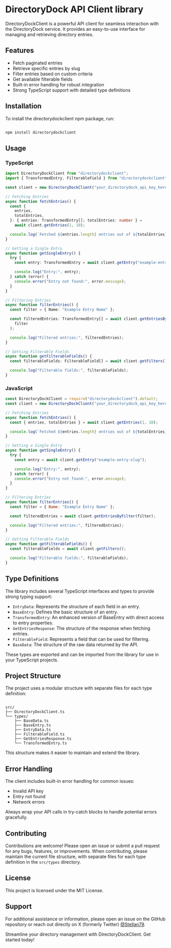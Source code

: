 # DirectoryDock API Client library

DirectoryDockClient is a powerful API client for seamless interaction with the DirectoryDock service. It provides an easy-to-use interface for managing and retrieving directory entries.

## Features

- Fetch paginated entries
- Retrieve specific entries by slug
- Filter entries based on custom criteria
- Get available filterable fields
- Built-in error handling for robust integration
- Strong TypeScript support with detailed type definitions

## Installation

To install the directorydockclient npm package, run:

```sh

npm install directorydockclient

```

## Usage

### TypeScript

```typescript
import DirectoryDockClient from "directorydockclient";
import { TransformedEntry, FilterableField } from "directorydockclient";

const client = new DirectoryDockClient("your_directorydock_api_key_here");

// Fetching Entries
async function fetchEntries() {
  const {
    entries,
    totalEntries,
  }: { entries: TransformedEntry[]; totalEntries: number } =
    await client.getEntries(1, 10);

  console.log(`Fetched ${entries.length} entries out of ${totalEntries}`);
}

// Getting a Single Entry
async function getSingleEntry() {
  try {
    const entry: TransformedEntry = await client.getEntry("example-entry-slug");

    console.log("Entry:", entry);
  } catch (error) {
    console.error("Entry not found:", error.message);
  }
}

// Filtering Entries
async function filterEntries() {
  const filter = { Name: "Example Entry Name" };

  const filteredEntries: TransformedEntry[] = await client.getEntriesByFilter(
    filter
  );

  console.log("Filtered entries:", filteredEntries);
}

// Getting Filterable Fields
async function getFilterableFields() {
  const filterableFields: FilterableField[] = await client.getFilters();

  console.log("Filterable fields:", filterableFields);
}
```

### JavaScript

```javascript
const DirectoryDockClient = require("directorydockclient").default;
const client = new DirectoryDockClient("your_directorydock_api_key_here");

// Fetching Entries
async function fetchEntries() {
  const { entries, totalEntries } = await client.getEntries(1, 10);

  console.log(`Fetched ${entries.length} entries out of ${totalEntries}`);
}

// Getting a Single Entry
async function getSingleEntry() {
  try {
    const entry = await client.getEntry("example-entry-slug");

    console.log("Entry:", entry);
  } catch (error) {
    console.error("Entry not found:", error.message);
  }
}

// Filtering Entries
async function filterEntries() {
  const filter = { Name: "Example Entry Name" };

  const filteredEntries = await client.getEntriesByFilter(filter);

  console.log("Filtered entries:", filteredEntries);
}

// Getting Filterable Fields
async function getFilterableFields() {
  const filterableFields = await client.getFilters();

  console.log("Filterable fields:", filterableFields);
}
```

## Type Definitions

The library includes several TypeScript interfaces and types to provide strong typing support:

- `EntryData`: Represents the structure of each field in an entry.
- `BaseEntry`: Defines the basic structure of an entry.
- `TransformedEntry`: An enhanced version of BaseEntry with direct access to entry properties.
- `GetEntriesResponse`: The structure of the response when fetching entries.
- `FilterableField`: Represents a field that can be used for filtering.
- `BaseData`: The structure of the raw data returned by the API.

These types are exported and can be imported from the library for use in your TypeScript projects.

## Project Structure

The project uses a modular structure with separate files for each type definition:

```

src/
├── DirectoryDockClient.ts
└── types/
    ├── BaseData.ts
    ├── BaseEntry.ts
    ├── EntryData.ts
    ├── FilterableField.ts
    ├── GetEntriesResponse.ts
    └── TransformedEntry.ts

```

This structure makes it easier to maintain and extend the library.

## Error Handling

The client includes built-in error handling for common issues:

- Invalid API key
- Entry not found
- Network errors

Always wrap your API calls in try-catch blocks to handle potential errors gracefully.

## Contributing

Contributions are welcome! Please open an issue or submit a pull request for any bugs, features, or improvements. When contributing, please maintain the current file structure, with separate files for each type definition in the `src/types` directory.

## License

This project is licensed under the MIT License.

## Support

For additional assistance or information, please open an issue on the GitHub repository or reach out directly on X (formerly Twitter) [@Stellan79](https://x.com/Stellan79).

Streamline your directory management with DirectoryDockClient. Get started today!
